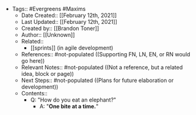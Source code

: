 - Tags:: #Evergreens #Maxims
    - Date Created:: [[February 12th, 2021]] 
    - Last Updated:: [[February 12th, 2021]]
    - Created by:: [[Brandon Toner]]
    - Author:: [[Unknown]]
    - Related:: 
        - [[sprints]] (in agile development)
    - References:: #not-populated ((Supporting FN, LN, EN, or RN would go here))
    - Relevant Notes:: #not-populated ((Not a reference, but a related idea, block or page))
    - Next Steps:: #not-populated ((Plans for future elaboration or development))
    - Contents:: 
        - Q: "How do you eat an elephant?" 
            - A: "**One bite at a time.**"
